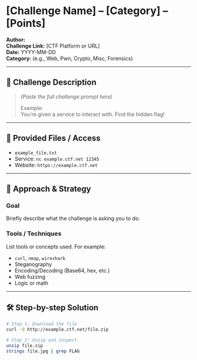 # [Challenge Name] – [Category] – [Points]

**Author:**  
**Challenge Link:** [CTF Platform or URL]  
**Date:** YYYY-MM-DD  
**Category:** (e.g., Web, Pwn, Crypto, Misc, Forensics)  

---

## 🧠 Challenge Description

> *(Paste the full challenge prompt here)*  
>
> Example:  
> You're given a service to interact with. Find the hidden flag!

---

## 📁 Provided Files / Access

- `example_file.txt`
- Service: `nc example.ctf.net 12345`
- Website: `https://example.ctf.net`

---

## 🧪 Approach & Strategy

### Goal

Briefly describe what the challenge is asking you to do.

### Tools / Techniques

List tools or concepts used. For example:

- `curl`, `nmap`, `wireshark`
- Steganography
- Encoding/Decoding (Base64, hex, etc.)
- Web fuzzing
- Logic or math

---

## 🛠️ Step-by-step Solution

```bash
# Step 1: Download the file
curl -O http://example.ctf.net/file.zip

# Step 2: Unzip and inspect
unzip file.zip
strings file.jpg | grep FLAG
